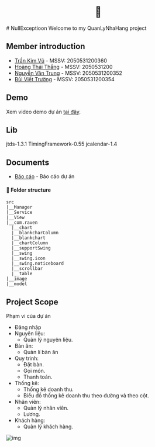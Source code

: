 <h1 align='center'> 🍕</h1>
# NullExceptioon
Welcome to my QuanLyNhaHang project
 
## Member introduction

* [Trần Kim Vũ](https://github.com/ZuKerNo1) - MSSV: 2050531200360
* [Hoàng Thái Thắng](https://github.com/Ghant2906) - MSSV: 2050531200
* [Nguyễn Văn Trung](https://github.com/trumpnguyen37) - MSSV: 2050531200352
* [Bùi Viết Trường](https://github.com/Viet-Truong) - MSSV: 2050531200354

## Demo

Xem video demo dự án [tại đây]().

## Lib

jtds-1.3.1
TimingFramework-0.55
jcalendar-1.4

## Documents

* [Báo cáo]() - Báo cáo dự án


#### **🏨 Folder structure**

```
src
|__Manager
|__Service
|__View
|__com.raven
  |__chart
  |__blankcharColumn
  |__blankchart
  |__chartColumn
  |__supportSwing
  |__swing
  |__swing.icon
  |__swing.noticeboard
  |__scrollbar
  |__table
|__image
|__model
```


## Project Scope

Phạm vi của dự án

- Đăng nhập
- Nguyên liệu:
  - Quản lý nguyên liệu.
- Bàn ăn:
  - Quản lí bàn ăn
- Quy trình:
  - Đặt bàn.
  - Gọi món.
  - Thanh toán.
- Thống kê:
  - Thống kê doanh thu.
  - Biểu đồ thống kê doanh thu theo đường và theo cột.
- Nhân viên:
  - Quản lý nhân viên.
  - Lương.
- Khách hàng:
  - Quản lý khách hàng.


![img]()

